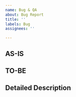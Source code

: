 ```yaml
---
name: Bug & QA
about: Bug Report
title: ''
labels: Bug
assignees: ''

---
```


## AS-IS

## TO-BE

## Detailed Description
